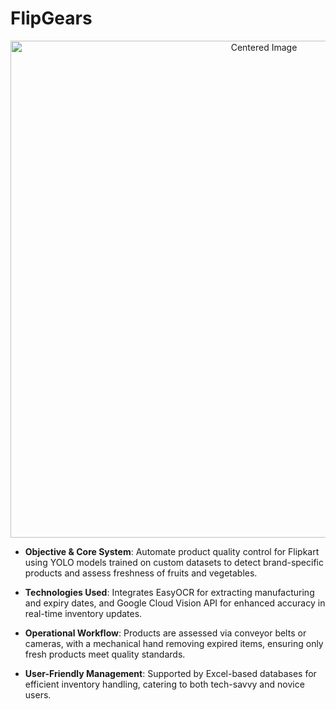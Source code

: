 # FlipGears


<p align="center">
  <img src="https://github.com/user-attachments/assets/f7c2af5b-f117-461e-962a-d4c0562547cc" alt="Centered Image" width="795">
</p>

- **Objective & Core System**: Automate product quality control for Flipkart using YOLO models trained on custom datasets to detect brand-specific products and assess freshness of fruits and vegetables.

- **Technologies Used**: Integrates EasyOCR for extracting manufacturing and expiry dates, and Google Cloud Vision API for enhanced accuracy in real-time inventory updates.

- **Operational Workflow**: Products are assessed via conveyor belts or cameras, with a mechanical hand removing expired items, ensuring only fresh products meet quality standards.

- **User-Friendly Management**: Supported by Excel-based databases for efficient inventory handling, catering to both tech-savvy and novice users.
